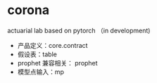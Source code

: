 # corona
actuarial lab based on pytorch （in development)

- 产品定义：core.contract
- 假设表：table
- prophet 兼容相关： prophet
- 模型点输入：mp
